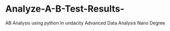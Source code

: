 # Analyze-A-B-Test-Results-
AB Analysis using python In undacity Advanced Data Analysis Nano Degree 
